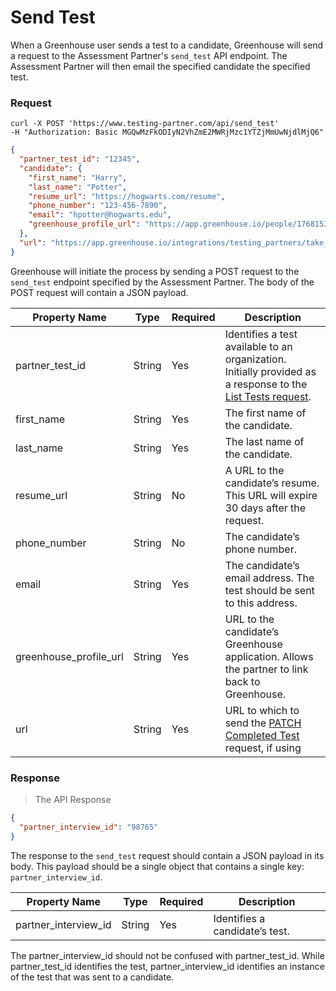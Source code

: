 # Send Test

When a Greenhouse user sends a test to a candidate, Greenhouse will send a request to the Assessment Partner's `send_test` API endpoint. The Assessment Partner will then email the specified candidate the specified test.

### Request

```shell
curl -X POST 'https://www.testing-partner.com/api/send_test'
-H "Authorization: Basic MGQwMzFkODIyN2VhZmE2MWRjMzc1YTZjMmUwNjdlMjQ6"
```

```json
{
  "partner_test_id": "12345",
  "candidate": {
    "first_name": "Harry",
    "last_name": "Potter",
    "resume_url": "https://hogwarts.com/resume",
    "phone_number": "123-456-7890",
    "email": "hpotter@hogwarts.edu",
    "greenhouse_profile_url": "https://app.greenhouse.io/people/17681532?application_id=26234709"
  },
  "url": "https://app.greenhouse.io/integrations/testing_partners/take_home_tests/12345"
}
```

Greenhouse will initiate the process by sending a POST request to the `send_test` endpoint specified by the Assessment Partner. The body of the POST request will contain a JSON payload.

| Property Name          | Type   | Required | Description                                                                                                                |
| ---------------------- | ------ | -------- | -------------------------------------------------------------------------------------------------------------------------- |
| partner_test_id        | String | Yes      | Identifies a test available to an organization. Initially provided as a response to the [List Tests request](#list-tests). |
| first_name             | String | Yes      | The first name of the candidate.                                                                                           |
| last_name              | String | Yes      | The last name of the candidate.                                                                                            |
| resume_url             | String | No       | A URL to the candidate’s resume. This URL will expire 30 days after the request.                                           |
| phone_number           | String | No       | The candidate’s phone number.                                                                                              |
| email                  | String | Yes      | The candidate’s email address. The test should be sent to this address.                                                    |
| greenhouse_profile_url | String | Yes      | URL to the candidate’s Greenhouse application. Allows the partner to link back to Greenhouse.                              |
| url                    | String | Yes      | URL to which to send the [PATCH Completed Test](#patch-mark-test-as-completed) request, if using                           |

### Response

> The API Response

```json
{
  "partner_interview_id": "98765"
}
```

The response to the `send_test` request should contain a JSON payload in its body. This payload should be a single object that contains a single key: `partner_interview_id`.

| Property Name        | Type   | Required | Description                    |
| -------------------- | ------ | -------- | ------------------------------ |
| partner_interview_id | String | Yes      | Identifies a candidate’s test. |

<aside class="notice">
The partner_interview_id should not be confused with partner_test_id. While partner_test_id identifies the test, partner_interview_id identifies an instance of the test that was sent to a candidate.
</aside>
